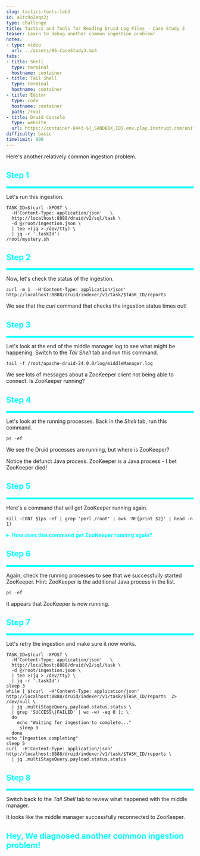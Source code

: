 ```yaml
---
slug: tactics-tools-lab3
id: a1tc9o2eqz2j
type: challenge
title: Tactics and Tools for Reading Druid Log Files - Case Study 3
teaser: Learn to debug another common ingestion problem!
notes:
- type: video
  url: ../assets/06-CaseStudy3.mp4
tabs:
- title: Shell
  type: terminal
  hostname: container
- title: Tail Shell
  type: terminal
  hostname: container
- title: Editor
  type: code
  hostname: container
  path: /root
- title: Druid Console
  type: website
  url: https://container-8443-${_SANDBOX_ID}.env.play.instruqt.com/unified-console.html
difficulty: basic
timelimit: 900
---
```


Here's another relatively common ingestion problem.


<h2 style="color:cyan">Step 1</h2><hr style="color:cyan;background-color:cyan;height:5px">

Let's run this ingestion.

```
TASK_ID=$(curl -XPOST \
  -H'Content-Type: application/json'   \
  http://localhost:8888/druid/v2/sql/task \
  -d @/root/ingestion.json \
  | tee >(jq > /dev/tty) \
  | jq -r '.taskId')
/root/mystery.sh
```

<h2 style="color:cyan">Step 2</h2><hr style="color:cyan;background-color:cyan;height:5px">

Now, let's check the status of the ingestion.


```
curl -m 1  -H'Content-Type: application/json' http://localhost:8888/druid/indexer/v1/task/$TASK_ID/reports
```

We see that the _curl_ command that checks the ingestion status times out!

<h2 style="color:cyan">Step 3</h2><hr style="color:cyan;background-color:cyan;height:5px">

Let's look at the end of the middle manager log to see what might be happening.
Switch to the _Tail Shell_ tab and run this command.

```
tail -f /root/apache-druid-24.0.0/log/middleManager.log
```

We see lots of messages about a ZooKeeper client not being able to connect.
Is ZooKeeper running?

<h2 style="color:cyan">Step 4</h2><hr style="color:cyan;background-color:cyan;height:5px">

Let's look at the running processes.
Back in the _Shell_ tab, run this command.

```
ps -ef
```

We see the Druid processes are running, but where is ZooKeeper?


Notice the defunct Java process.
ZooKeeper is a Java process - I bet ZooKeeper died!

<h2 style="color:cyan">Step 5</h2><hr style="color:cyan;background-color:cyan;height:5px">

Here's a command that will get ZooKeeper running again.

```
kill -CONT $(ps -ef | grep 'perl /root' | awk 'NF{print $2}' | head -n 1)
```

<details>
  <summary style="color:cyan"><b>How does this command get ZooKeeper running again?</b></summary>
<hr style="background-color:cyan">
OK, so we played a dirty trick on you!
When we start Druid using the supervisor (as quick-start does), the supervisor will monitor the Druid processes and restart them when they stop.
So, in order to stop ZooKeeper and not have the supervisor restart it, we suspended execution of the supervisor.
<br><br>
The above command resumes execution of the supervisor so it can restart ZooKeeper for us.
<hr style="background-color:cyan">
</details>


<h2 style="color:cyan">Step 6</h2><hr style="color:cyan;background-color:cyan;height:5px">

Again, check the running processes to see that we successfully started ZooKeeper.
Hint: ZooKeeper is the additional Java process in the list.

```
ps -ef
```

It appears that ZooKeeper is now running.

<h2 style="color:cyan">Step 7</h2><hr style="color:cyan;background-color:cyan;height:5px">

Let's retry the ingestion and make sure it now works.

```
TASK_ID=$(curl -XPOST \
  -H'Content-Type: application/json'   \
  http://localhost:8888/druid/v2/sql/task \
  -d @/root/ingestion.json \
  | tee >(jq > /dev/tty) \
  | jq -r '.taskId')
sleep 3
while [ $(curl  -H'Content-Type: application/json' http://localhost:8888/druid/indexer/v1/task/$TASK_ID/reports  2> /dev/null \
  | jq .multiStageQuery.payload.status.status \
  | grep 'SUCCESS\|FAILED' | wc -w) -eq 0 ]; \
  do
    echo "Waiting for ingestion to complete..."
     sleep 3
  done
echo "Ingestion completing"
sleep 5
curl  -H'Content-Type: application/json' http://localhost:8888/druid/indexer/v1/task/$TASK_ID/reports \
  | jq .multiStageQuery.payload.status.status
```

<h2 style="color:cyan">Step 8</h2><hr style="color:cyan;background-color:cyan;height:5px">

Switch back to the _Tail Shell_ tab to review what happened with the middle manager.


It looks like the middle manager successfully reconnected to ZooKeeper.

<h2 style="color:cyan">Hey, We diagnosed another common ingestion problem!</h2>


<style type="text/css" rel="stylesheet">
.lightbox { display: none; position: fixed; justify-content: center; align-items: center; z-index: 999; top: 0; left: 0; right: 0; bottom: 0; padding: 1rem; background: rgba(0, 0, 0, 0.8); }
.lightbox:target { display: flex; }
.lightbox img { max-height: 100% }
.thumbnail:hover {
    position:fixed;
    top:-25px;
    left:-35px;
    width:500px;
    height:auto;
    display:block;
    z-index:999;
}
</style>
